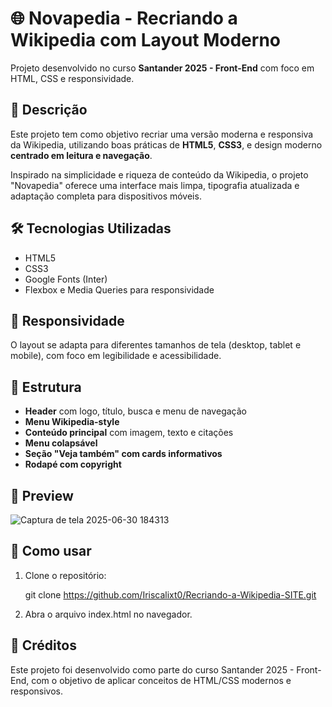 # 🌐 Novapedia - Recriando a Wikipedia com Layout Moderno

Projeto desenvolvido no curso **Santander 2025 - Front-End** com foco em HTML, CSS e responsividade.

## 📘 Descrição

Este projeto tem como objetivo recriar uma versão moderna e responsiva da Wikipedia, utilizando boas práticas de **HTML5**, **CSS3**, e design moderno **centrado em leitura e navegação**.

Inspirado na simplicidade e riqueza de conteúdo da Wikipedia, o projeto "Novapedia" oferece uma interface mais limpa, tipografia atualizada e adaptação completa para dispositivos móveis.

## 🛠️ Tecnologias Utilizadas

- HTML5
- CSS3
- Google Fonts (Inter)
- Flexbox e Media Queries para responsividade

## 📱 Responsividade

O layout se adapta para diferentes tamanhos de tela (desktop, tablet e mobile), com foco em legibilidade e acessibilidade.

## 📂 Estrutura

- **Header** com logo, título, busca e menu de navegação
- **Menu Wikipedia-style**
- **Conteúdo principal** com imagem, texto e citações
- **Menu colapsável**
- **Seção "Veja também" com cards informativos**
- **Rodapé com copyright**

## 📸 Preview

![Captura de tela 2025-06-30 184313](https://github.com/user-attachments/assets/f40e52c1-bae7-4260-b14b-b4963d503eec)



## 🚀 Como usar

1. Clone o repositório:

   git clone https://github.com/Iriscalixt0/Recriando-a-Wikipedia-SITE.git

2. Abra o arquivo index.html no navegador.

## 📣 Créditos

Este projeto foi desenvolvido como parte do curso Santander 2025 - Front-End, com o objetivo de aplicar conceitos de HTML/CSS modernos e responsivos.

